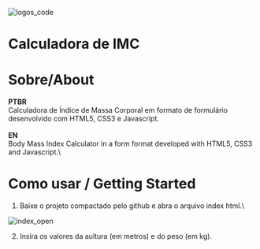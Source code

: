 ![logos_code](https://user-images.githubusercontent.com/47544503/95279110-353f7f80-0828-11eb-8cf8-093372d6b998.png)
# Calculadora de IMC
# Sobre/About
__PTBR__\
 Calculadora de Índice de Massa Corporal em formato de formulário desenvolvido com HTML5, CSS3 e Javascript.\
\
__EN__\
Body Mass Index Calculator in a form format developed with HTML5, CSS3 and Javascript.\

# Como usar / Getting Started

1. Baixe o projeto compactado pelo github e abra o arquivo index html.\

![index_open](https://user-images.githubusercontent.com/47544503/95280802-38d50580-082c-11eb-95fb-975ca584e237.png)

2. Insira os valores da aultura (em metros) e do peso (em kg).





